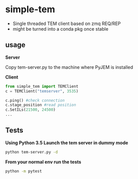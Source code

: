 # simple-tem

- Single threaded TEM client based on zmq REQ/REP
- might be turned into a conda pkg once stable


## usage

**Server**

Copy tem-server.py to the machine where
PyJEM is installed

**Client**
```python
from simple_tem import TEMClient
c = TEMClient("temserver", 3535)

c.ping() #check connection
c.stage_position #read position
c.SetILs(21500, 24500)
...
```

## Tests

**Using Python 3.5 Launch the tem server in dummy mode**

```bash
python tem-server.py -d
```

**From your normal env run the tests**
```bash
python -m pytest
```